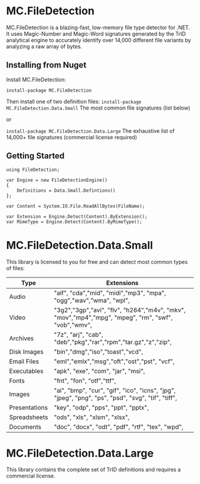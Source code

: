 # MC.FileDetection
MC.FileDetection is a blazing-fast, low-memory file type detector for .NET.
It uses Magic-Number and Magic-Word signatures generated by the TrID analytical engine
to accurately identify over 14,000 different file variants by analyzing a raw array of bytes.

## Installing from Nuget
Install MC.FileDetection:
```
install-package MC.FileDetection
```
Then install one of two definition files:
```install-package MC.FileDetection.Data.Small```
The most common file signatures (list below)

or

```install-package MC.FileDetection.Data.Large```
The exhaustive list of 14,000+ file signatures (commercial license required)

## Getting Started
```
using FileDetection;

var Engine = new FileDetectionEngine()
{
    Definitions = Data.Small.Defintions()
};

var Content = System.IO.File.ReadAllBytes(FileName);

var Extension = Engine.Detect(Content).ByExtension();
var MimeType = Engine.Detect(Content).ByMimeType();
```

# MC.FileDetection.Data.Small
This library is licensed to you for free and can detect most common types of files:

| Type          | Extensions
|---------------|-----------
|Audio          | "aif", "cda","mid", "midi","mp3", "mpa", "ogg","wav","wma", "wpl",
|Video          | "3g2","3gp","avi", "flv", "h264","m4v", "mkv", "mov","mp4","mpg", "mpeg", "rm", "swf", "vob","wmv",
|Archives       | "7z", "arj", "cab", "deb","pkg","rar","rpm","tar.gz","z","zip",
|Disk Images    | "bin","dmg","iso","toast","vcd",
|Email Files    | "eml","emlx","msg","oft","ost","pst", "vcf",
|Executables    | "apk", "exe", "com", "jar", "msi",
|Fonts          | "fnt", "fon", "otf","ttf",
|Images         | "ai", "bmp", "cur", "gif", "ico", "icns", "jpg", "jpeg", "png", "ps", "psd", "svg", "tif", "tiff",
|Presentations  | "key", "odp", "pps", "ppt", "pptx",
|Spreadsheets   | "ods", "xls", "xlsm", "xlsx",
|Documents      | "doc", "docx", "odt", "pdf", "rtf", "tex", "wpd",


# MC.FileDetection.Data.Large
This library contains the complete set of TrID definitions and requires a commercial license. 

